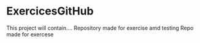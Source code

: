 # ExercicesGitHub
This project will contain....
Repository made for exercise amd testing
Repo made for exercese
